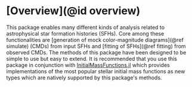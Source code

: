 # [Overview](@id overview)

This package enables many different kinds of analysis related to astrophysical star formation histories (SFHs). Core among these functionalities are [generation of mock color-magnitude diagrams](@ref simulate) (CMDs) from input SFHs and [fitting of SFHs](@ref fitting) from observed CMDs. The methods of this package have been designed to be simple to use but easy to extend. It is recommended that you use this package in conjunction with [InitialMassFunctions.jl](https://github.com/cgarling/InitialMassFunctions.jl) which provides implementations of the most popular stellar initial mass functions as new types which are natively supported by this package's methods.